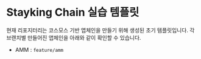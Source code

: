 # Stayking Chain 실습 템플릿

현재 리포지터리는 코스모스 기반 앱체인을 만들기 위해 생성된 초기 템플릿입니다. 각 브랜치별 만들어진 앱체인을 아래와 같이 확인할 수 있습니다.

- AMM : `feature/amm`